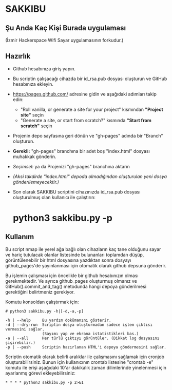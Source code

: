 # SAKKIBU
## Şu Anda Kaç Kişi Burada uygulaması
(İzmir Hackerspace Wifi Sayar uygulamasının forkudur.)

## Hazırlık

- Github hesabınıza giriş yapın. 
- Bu scriptin çalışacağı cihazda bir id_rsa.pub dosyası oluşturun ve GitHub hesabınıza ekleyin.
- https://pages.github.com/ adresine gidin ve aşağıdaki adımları takip edin:

    - "Roll vanilla, or generate a site for your project" kısmından **"Project site"** seçin
    - "Generate a site, or start from scratch?" kısmında **"Start from scratch"** seçin


- Projenin depo sayfasına geri dönün ve "gh-pages" adında bir "Branch" oluşturun.
- **Gerekli:** "gh-pages" branchına bir adet boş "index.html" dosyası muhakkak gönderin.
- *Seçimsel:* ya da Projenizi "gh-pages" branchına aktarın
- *(Aksi takdirde "index.html" depoda olmadığından oluşturulan yeni dosya gönderilemeyecektir.)*
- Son olarak SAKKIBU scriptini cihazınızda id_rsa.pub dosyası oluşturulmuş olan kullanıcı ile çalıştırın:


     # python3 sakkibu.py -p

## Kullanım
Bu script nmap ile yerel ağa bağlı olan cihazların kaç tane olduğunu sayar ve
hariç tutulacak olanlar listesinde bulunanları toplamdan düşüp, görüntülenebilir
bir html dosyasına yazdıktan sonra dosyayı github_pages'de yayınlanması için
otomatik olarak github depsuna gönderir.

Bu işlemin çalışması için öncelikle bir github hesabınızın olması gerekmektedir.
Ve ayrıca github_pages oluşturmuş olmanız ve GitHub().commit_and_tag() metodunda
hangi depoya gönderilmesi gerektiğini belirtmeniz gerekiyor.

Komutu konsoldan çalıştırmak için:

    # python3 sakkibu.py -h|[-d,-a,-p]

    -h | --help     Bu yardım dokümanını gösterir.
    -d | --dry-run  Scriptin dosya oluşturmadan sadece işlem çıktısı vermesini sağlar.
                    (Sayımı yap ve ekrana istatistikleri bas.)
    -a | --all      Her türlü çıktıyı görüntüler. (Dikkat log dosyasını  şişirebilir.)
    -p | --push     Scriptin hazırlanan HTML'i depoya göndermesini sağlar.


Scriptin otomatik olarak belirli aralıklar ile çalışmasını sağlamak için cronjob
oluşturabilirsiniz. Bunun için kullanıcının crontab listesine "crontab -e" komutu
ile erişi aşağıdaki 10'ar dakikalık zaman dilimlerinde yinelenmesi için ayarlanmş
görevi ekleyebilirsiniz:

    * * * * python3 sakkibu.py -p 2>&1
